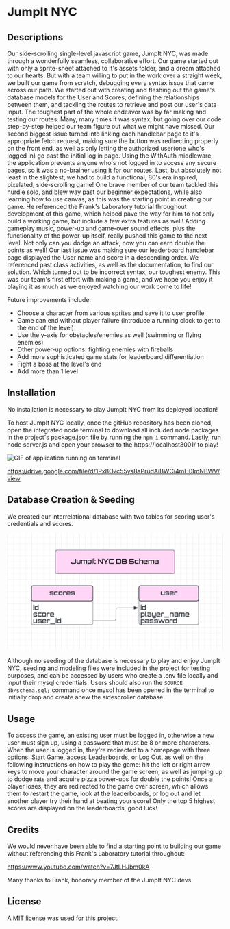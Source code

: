 # JumpIt NYC

## Descriptions

Our side-scrolling single-level javascript game, JumpIt NYC, was made through a wonderfully seamless, collaborative effort. Our game started out with only a sprite-sheet attached to it's assets folder, and a dream attached to our hearts. But with a team willing to put in the work over a straight week, we built our game from scratch, debugging every syntax issue that came across our path. We started out with creating and fleshing out the game's database models for the User and Scores, defining the relationships between them, and tackling the routes to retrieve and post our user's data input. The toughest part of the whole endeavor was by far making and testing our routes. Many, many times it was syntax, but going over our code step-by-step helped our team figure out what we might have missed. Our second biggest issue turned into linking each handlebar page to it's appropriate fetch request, making sure the button was redirecting properly on the front end, as well as only letting the authorized user(one who's logged in) go past the initial log in page. Using the WithAuth middleware, the application prevents anyone who's not logged in to access any secure pages, so it was a no-brainer using it for our routes. Last, but absolutely not least in the slightest, we had to build a functional, 80's era inspired, pixelated, side-scrolling game! One brave member of our team tackled this hurdle solo, and blew way past our beginner expectations, while also learning how to use canvas, as this was the starting point in creating our game. He referenced the Frank's Laboratory tutorial throughout development of this game, which helped pave the way for him to not only build a working game, but include a few extra features as well! Adding gameplay music, power-up and game-over sound effects, plus the functionality of the power-up itself, really pushed this game to the next level. Not only can you dodge an attack, now you can earn double the points as well! Our last issue was making sure our leaderboard handlebar page displayed the User name and score in a descending order. We referenced past class activities, as well as the documentation, to find our solution. Which turned out to be incorrect syntax, our toughest enemy. This was our team's first effort with making a game, and we hope you enjoy it playing it as much as we enjoyed watching our work come to life!

Future improvements include: 
- Choose a character from various sprites and save it to user profile
- Game can end without player failure (introduce a running clock to get to the end of the level)
- Use the y-axis for obstacles/enemies as well (swimming or flying enemies)
- Other power-up options: fighting enemies with fireballs
- Add more sophisticated game stats for leaderboard differentiation
- Fight a boss at the level's end
- Add more than 1 level

## Installation

No installation is necessary to play JumpIt NYC from its deployed location! 

To host JumpIt NYC locally, once the gitHub repository has been cloned, open the integrated node terminal to download all included node packages in the project's package.json file by running the `npm i` command. Lastly, run node server.js and open your browser to the https://localhost3001/ to play! 

![GIF of application running on terminal](<assets/images/Untitled_ Aug 14, 2023 12_19 AM.gif>)

https://drive.google.com/file/d/1Px8O7c55ys8aPrudAiBWCi4mH0ImNBWV/view

## Database Creation & Seeding

We created our interrelational database with two tables for scoring user's credentials and scores. 

![schematic representation of the sidescroller database](<assets/images/database-schema.jpg>)

Although no seeding of the database is necessary to play and enjoy JumpIt NYC, seeding and modeling files were included in the project for testing purposes, and can be accessed by users who create a .env file locally  and input their mysql credentials. Users should also run the `SOURCE db/schema.sql;` command once mysql has been opened in the terminal to initially drop and create anew the sidescroller database. 

## Usage



To access the game, an existing user must be logged in, otherwise a new user must sign up, using a password that must be 8 or more characters. When the user is logged in, they're redirected to a homepage with three options: Start Game, access Leaderboards, or Log Out, as well on the following instructions on how to play the game: hit the left or right arrow keys to move your character around the game screen, as well as jumping up to dodge rats and acquire pizza power-ups for double the points! Once a player loses, they are redirected to the game over screen, which allows them to restart the game, look at the leaderboards, or log out and let another player try their hand at beating your score! Only the top 5 highest scores are displayed on the leaderboards, good luck!

## Credits

We would never have been able to find a starting point to building our game without referencing this Frank's Laboratory tutorial throughout: 

https://www.youtube.com/watch?v=7JtLHJbm0kA

Many thanks to Frank, honorary member of the JumpIt NYC devs.

## License
A [MIT license](https://github.com/Valeriereds/Side-scroller/blob/main/LICENSE) was used for this project.
